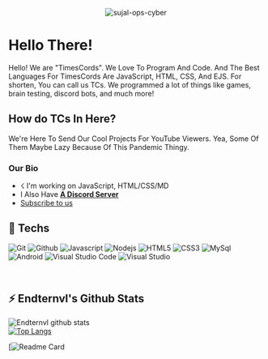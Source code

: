 <p align="center"> <img src="https://komarev.com/ghpvc/?username=TimesDevv-ops-cyber" alt="sujal-ops-cyber" /> </p>

# Hello There!
Hello! We are "TimesCords". We Love To Program And Code. And The Best Languages For TimesCords Are JavaScript, HTML, CSS, And EJS.
For shorten, You can call us TCs. We programmed a lot of things like games, brain testing, discord bots, and much more!

## How do TCs In Here?
We're Here To Send Our Cool Projects For YouTube Viewers. Yea, Some Of Them Maybe Lazy Because Of This Pandemic Thingy.

### Our Bio
- ☇ I'm working on JavaScript, HTML/CSS/MD
- I Also Have [**A Discord Server**](https://discord.gg/9R7hZtbnyw)
- [Subscribe to us](https://www.youtube.com/channel/UCokddTCzZESKAIrcHNRWn5g?sub_confirmation=1)

<h2>🚀 Techs</h2>
<p>
  <img alt="Git" src="https://img.shields.io/badge/-Git-ff8438?style=flat-square&logo=git&logoColor=white" />
  <img alt="Github" src="https://img.shields.io/badge/-Github-2e2e2e?style=flat-square&logo=github&logoColor=white" />
  <img alt="Javascript" src="https://img.shields.io/badge/-JavaScript-323330?style=flat-square&logo=javascript&logoColor=white" />
  <img alt="Nodejs" src="https://img.shields.io/badge/-Nodejs-68a063?style=flat-square&logo=Node.js&logoColor=white" />
  <img alt="HTML5" src="https://img.shields.io/badge/-HTML5-E34F26?style=flat-square&logo=html5&logoColor=white" />
  <img alt="CSS3" src="https://img.shields.io/badge/-CSS3-1572B6?style=flat-square&logo=css3&logoColor=white" />
  <img alt="MySql" src="https://img.shields.io/badge/-MySQL-00756f?style=flat-square&logo=mysql&logoColor=white" />
  <img alt="Android" src="https://img.shields.io/badge/-Android-3ddc84?style=flat-square&logo=android&logoColor=white" />
  <img alt="Visual Studio Code" src="https://img.shields.io/badge/-VisualStudioCode-0078d7?style=flat-square&logo=visual-studio-code&logoColor=white" />
  <img alt="Visual Studio" src="https://img.shields.io/badge/-VisualStudio-5d2b90?style=flat-square&logo=visual-studio&logoColor=white" />
</p>
<br>

<h2>⚡ Endternvl's Github Stats</h2>

![Endternvl github stats](https://github-readme-stats.vercel.app/api?username=TimesDevv&show_icons=true&theme=gradient)
<br />
[![Top Langs](https://github-readme-stats.vercel.app/api/top-langs/?username=TimesDevv&show_icons=true&theme=tokyonight)](https://github.com/TimesDevv)

[![Readme Card](https://github-readme-stats.vercel.app/api/pin/?username=TimesDevv&repo=github-readme-stats)


